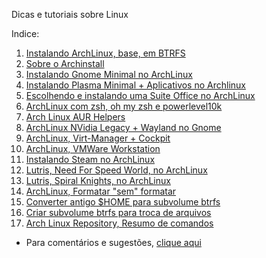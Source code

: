 Dicas e tutoriais sobre Linux

Indice:

1) [Instalando ArchLinux, base, em BTRFS](https://elppans.github.io/doc-linux/archLinux_instalacao_base_btrfs)  
2) [Sobre o Archinstall](https://elppans.github.io/doc-linux/archinstall)  
3) [Instalando Gnome Minimal no ArchLinux](https://elppans.github.io/doc-linux/archlinux_gnome_minimal)  
4) [Instalando Plasma Minimal + Aplicativos no Archlinux](https://elppans.github.io/doc-linux/archlinux_plasma_minimal)  
5) [Escolhendo e instalando uma Suite Office no ArchLinux](https://elppans.github.io/doc-linux/archlinux_suite_office)  
6) [ArchLinux com zsh, oh my zsh e powerlevel10k](https://elppans.github.io/doc-linux/archlinux_zsh_ohmyzsh_powerlevel10k)  
7) [Arch Linux AUR Helpers](https://elppans.github.io/doc-linux/archlinux_aur_helpers)  
8) [ArchLinux NVidia Legacy + Wayland no Gnome](https://elppans.github.io/doc-linux/archlinux_nvidia_legacy_wayland_gnome)  
9) [ArchLinux, Virt-Manager + Cockpit](https://elppans.github.io/doc-linux/archlinux_virt-manager_cockpit)   
10) [ArchLinux, VMWare Workstation](https://elppans.github.io/doc-linux/archlinux_vmware-workstation)  
11) [Instalando Steam no ArchLinux](https://elppans.github.io/doc-linux/archlinux_steam)  
12) [Lutris, Need For Speed World, no ArchLinux](https://elppans.github.io/doc-linux/arch_lutris_nfs)  
13) [Lutris, Spiral Knights, no ArchLinux](https://elppans.github.io/doc-linux/arch_lutris_spiralknights)  
14) [ArchLinux, Formatar "sem" formatar](https://elppans.github.io/doc-linux/archlinux_formatar_sem_formatar)  
15) [Converter antigo $HOME para subvolume btrfs](https://elppans.github.io/doc-linux/converter_antigo_home_para_subvolume_btrfs)  
16) [Criar subvolume btrfs para troca de arquivos](https://elppans.github.io/doc-linux/criar_subvolume_btrfs_para_troca)  
17) [Arch Linux Repository, Resumo de comandos](https://elppans.github.io/doc-linux/Arch_Linux_Repository_Resumo_de_comandos)  


* Para comentários e sugestões, [clique aqui](https://github.com/elppans/doc-linux/issues)  
